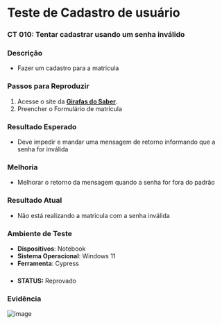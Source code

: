 # Teste de Cadastro de usuário

### CT 010: Tentar cadastrar usando um senha inválido

### Descrição  
- Fazer um cadastro para a matricula

### Passos para Reproduzir  
1. Acesse o site da **[Girafas do Saber](https://jessikaaguiar.github.io/forms-qa/)**.  
2. Preencher o Formulário de matrícula  

### Resultado Esperado  
- Deve impedir e mandar uma mensagem de retorno informando que a senha for inválida

### Melhoria
- Melhorar o retorno da mensagem quando a senha for fora do padrão

### Resultado Atual  
- Não está realizando a matricula com a senha inválida
  
### Ambiente de Teste  
- **Dispositivos**: Notebook
- **Sistema Operacional**: Windows 11
- **Ferramenta**: Cypress

###
- **STATUS:** Reprovado

### Evidência  
![image](../assets/aprovado/Tentar%20cadastrar%20usando%20um%20senha%20inválido.png)
